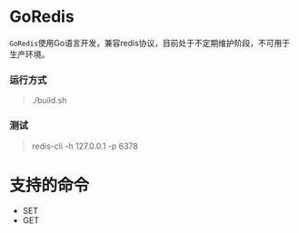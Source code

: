 # GoRedis
`GoRedis`使用Go语言开发，兼容redis协议，目前处于不定期维护阶段，不可用于生产环境。

### 运行方式
> ./build.sh

### 测试
> redis-cli -h 127.0.0.1 -p 6378

# 支持的命令
- SET 
- GET
